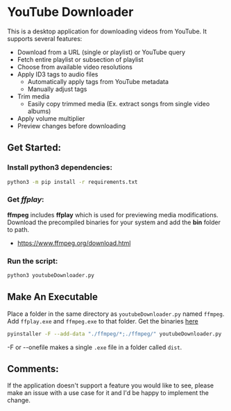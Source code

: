 # YouTube Downloader

This is a desktop application for downloading videos from YouTube. It supports several features:

* Download from a URL (single or playlist) or YouTube query
* Fetch entire playlist or subsection of playlist
* Choose from available video resolutions
* Apply ID3 tags to audio files
    * Automatically apply tags from YouTube metadata
    * Manually adjust tags
* Trim media
    * Easily copy trimmed media (Ex. extract songs from single video albums)
* Apply volume multiplier
* Preview changes before downloading


## Get Started:

### Install python3 dependencies:

```bash
python3 -m pip install -r requirements.txt
```

### Get *ffplay*:
**ffmpeg** includes **ffplay** which is used for previewing media modifications. Download the precompiled binaries for your system and add the **bin** folder to path.
- https://www.ffmpeg.org/download.html


### Run the script:

```bash
python3 youtubeDownloader.py
```
## Make An Executable
Place a folder in the same directory as `youtubeDownloader.py` named `ffmpeg`. Add `ffplay.exe` and `ffmpeg.exe` to that folder. Get the binaries [here](https://www.ffmpeg.org/download.html)
```bash
pyinstaller -F --add-data "./ffmpeg/*;./ffmpeg/" youtubeDownloader.py
```
-F or --onefile makes a single `.exe` file in a folder called `dist`.

## Comments:
If the application doesn't support a feature you would like to see, please make an issue with a use case for it and I'd be happy to implement the change.